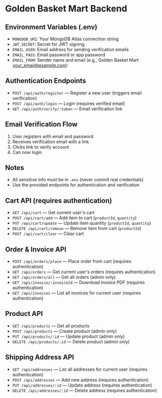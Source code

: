 # Golden Basket Mart Backend

## Environment Variables (.env)
- `MONGODB_URI`: Your MongoDB Atlas connection string
- `JWT_SECRET`: Secret for JWT signing
- `EMAIL_USER`: Email address for sending verification emails
- `EMAIL_PASS`: Email password or app password
- `EMAIL_FROM`: Sender name and email (e.g., Golden Basket Mart <your_email@example.com>)

## Authentication Endpoints
- `POST /api/auth/register` — Register a new user (triggers email verification)
- `POST /api/auth/login` — Login (requires verified email)
- `GET /api/auth/verify/:token` — Email verification link

## Email Verification Flow
1. User registers with email and password
2. Receives verification email with a link
3. Clicks link to verify account
4. Can now login

## Notes
- All sensitive info must be in `.env` (never commit real credentials)
- Use the provided endpoints for authentication and verification 

## Cart API (requires authentication)
- `GET /api/cart` — Get current user's cart
- `POST /api/cart/add` — Add item to cart (`productId`, `quantity`)
- `PUT /api/cart/update` — Update item quantity (`productId`, `quantity`)
- `DELETE /api/cart/remove` — Remove item from cart (`productId`)
- `POST /api/cart/clear` — Clear cart 

## Order & Invoice API
- `POST /api/orders/place` — Place order from cart (requires authentication)
- `GET /api/orders` — Get current user's orders (requires authentication)
- `GET /api/orders/all` — Get all orders (admin only)
- `GET /api/invoice/:invoiceId` — Download invoice PDF (requires authentication) 
- `GET /api/invoices` — List all invoices for current user (requires authentication)

## Product API
- `GET /api/products` — Get all products
- `POST /api/products` — Create product (admin only)
- `PUT /api/products/:id` — Update product (admin only)
- `DELETE /api/products/:id` — Delete product (admin only) 

## Shipping Address API
- `GET /api/addresses` — List all addresses for current user (requires authentication)
- `POST /api/addresses` — Add new address (requires authentication)
- `PUT /api/addresses/:id` — Update address (requires authentication)
- `DELETE /api/addresses/:id` — Delete address (requires authentication) 